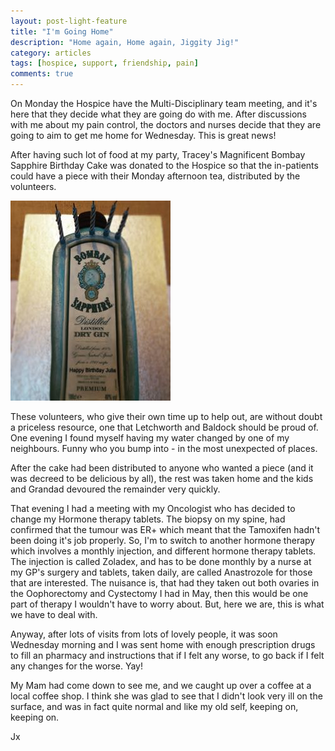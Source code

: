 ```yaml
---
layout: post-light-feature
title: "I'm Going Home"
description: "Home again, Home again, Jiggity Jig!"
category: articles
tags: [hospice, support, friendship, pain]
comments: true
---
```


On Monday the Hospice have the Multi-Disciplinary team meeting, and it's here that they decide what they are going do with me.  After discussions with me about my pain control, the doctors and nurses decide that they are going to aim to get me home for Wednesday.  This is great news!

After having such lot of food at my party, Tracey's Magnificent Bombay Sapphire Birthday Cake was donated to the Hospice so that the in-patients could have a piece with their Monday afternoon tea, distributed by the volunteers.

<p class="center">
<img src="/images/cake2.jpg" alt="Bombay Sapphire Birthday Cake" style="width: auto;"/>
</p>

These volunteers, who give their own time up to help out, are without doubt a priceless resource, one that Letchworth and Baldock should be proud of.  One evening I found myself having my water changed by one of my neighbours.  Funny who you bump into - in the most unexpected of places.

After the cake had been distributed to anyone who wanted a piece (and it was decreed to be delicious by all), the rest was taken home and the kids and Grandad devoured the remainder very quickly.

That evening I had a meeting with my Oncologist who has decided to change my Hormone therapy tablets.  The biopsy on my spine, had confirmed that the tumour was ER+ which meant that the Tamoxifen hadn't been doing it's job properly.  So, I'm to switch to another hormone therapy which involves a monthly injection, and different hormone therapy tablets.  The injection is called Zoladex, and has to be done monthly by a nurse at my GP's surgery and tablets, taken daily, are called Anastrozole for those that are interested.  The nuisance is, that had they taken out both ovaries in the Oophorectomy and Cystectomy I had in May, then this would be one part of therapy I wouldn't have to worry about.  But, here we are, this is what we have to deal with.

Anyway, after lots of visits from lots of lovely people, it was soon Wednesday morning and I was sent home with enough prescription drugs to fill an pharmacy and instructions that if I felt any worse, to go back if I felt any changes for the worse.  Yay!

My Mam had come down to see me, and we caught up over a coffee at a local coffee shop.  I think she was glad to see that I didn't look very ill on the surface, and was in fact quite normal and like my old self, keeping on, keeping on.

Jx
